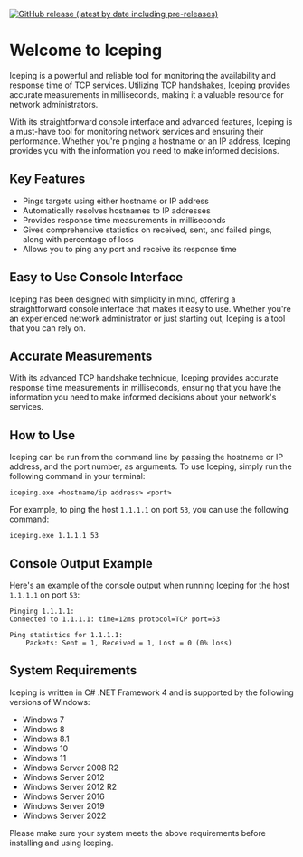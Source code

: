 [![GitHub release (latest by date including pre-releases)](https://img.shields.io/github/v/release/alexandrosntonas/Icewall?include_prereleases)](https://github.com/alexandrosntonas/Icewall/releases/latest)

# Welcome to Iceping

Iceping is a powerful and reliable tool for monitoring the availability and response time of TCP services. Utilizing TCP handshakes, Iceping provides accurate measurements in milliseconds, making it a valuable resource for network administrators.

With its straightforward console interface and advanced features, Iceping is a must-have tool for monitoring network services and ensuring their performance. Whether you're pinging a hostname or an IP address, Iceping provides you with the information you need to make informed decisions.

## Key Features
- Pings targets using either hostname or IP address
- Automatically resolves hostnames to IP addresses
- Provides response time measurements in milliseconds
- Gives comprehensive statistics on received, sent, and failed pings, along with percentage of loss
- Allows you to ping any port and receive its response time

## Easy to Use Console Interface
Iceping has been designed with simplicity in mind, offering a straightforward console interface that makes it easy to use. Whether you're an experienced network administrator or just starting out, Iceping is a tool that you can rely on.

## Accurate Measurements
With its advanced TCP handshake technique, Iceping provides accurate response time measurements in milliseconds, ensuring that you have the information you need to make informed decisions about your network's services.

## How to Use
Iceping can be run from the command line by passing the hostname or IP address, and the port number, as arguments.
To use Iceping, simply run the following command in your terminal:

```iceping.exe <hostname/ip address> <port>```

For example, to ping the host `1.1.1.1` on port `53`, you can use the following command:

```iceping.exe 1.1.1.1 53```

## Console Output Example
Here's an example of the console output when running Iceping for the host `1.1.1.1` on port `53`:
```
Pinging 1.1.1.1:
Connected to 1.1.1.1: time=12ms protocol=TCP port=53

Ping statistics for 1.1.1.1:
    Packets: Sent = 1, Received = 1, Lost = 0 (0% loss)
```

## System Requirements
Iceping is written in C# .NET Framework 4 and is supported by the following versions of Windows:

- Windows 7
- Windows 8
- Windows 8.1
- Windows 10
- Windows 11
- Windows Server 2008 R2
- Windows Server 2012
- Windows Server 2012 R2
- Windows Server 2016
- Windows Server 2019
- Windows Server 2022

Please make sure your system meets the above requirements before installing and using Iceping.